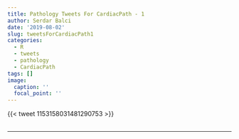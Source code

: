 ```yaml
---
title: Pathology Tweets For CardiacPath - 1
author: Serdar Balci
date: '2019-08-02'
slug: tweetsForCardiacPath1
categories:
  - R
  - tweets
  - pathology
  - CardiacPath
tags: []
image:
  caption: ''
  focal_point: ''
---
```



{{< tweet 1153158031481290753 >}}
<br>
<br>
<hr>
